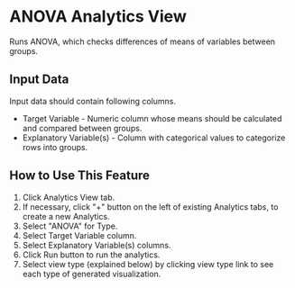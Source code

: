 # ANOVA Analytics View

Runs ANOVA, which checks differences of means of variables between groups.

## Input Data
Input data should contain following columns.

  * Target Variable - Numeric column whose means should be calculated and compared between groups.
  * Explanatory Variable(s) - Column with categorical values to categorize rows into groups.

## How to Use This Feature
1. Click Analytics View tab.
2. If necessary, click "+" button on the left of existing Analytics tabs, to create a new Analytics.
3. Select "ANOVA" for Type.
4. Select Target Variable column.
5. Select Explanatory Variable(s) columns.
6. Click Run button to run the analytics.
7. Select view type (explained below) by clicking view type link to see each type of generated visualization.


